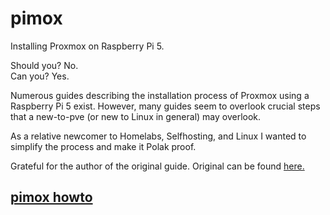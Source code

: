 # pimox
Installing Proxmox on Raspberry Pi 5. 

Should you? No.
<br>
Can you? Yes. 

Numerous guides describing the installation process of Proxmox using a Raspberry Pi 5 exist. However, many guides seem to overlook crucial steps that a new-to-pve (or new to Linux in general) may overlook. 

As a relative newcomer to Homelabs, Selfhosting, and Linux I wanted to simplify the process and make it Polak proof.

Grateful for the author of the original guide. Original can be found [here.](https://gist.github.com/enjikaka/52d62c9c5462748dbe35abe3c7e37f9a)

## [pimox howto](/pimox-howto.md)
